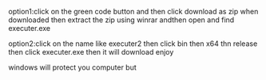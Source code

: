 option1:click on the green code button and then click download as zip when downloaded then extract the zip using winrar andthen open and find executer.exe


option2:click on the name like executer2 then click bin then x64 thn release then click executer.exe then it will download enjoy

windows will protect you computer but 
